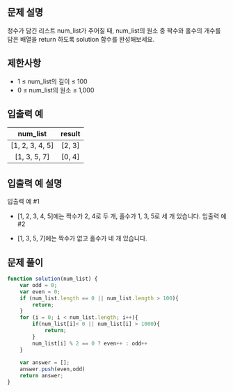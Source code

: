 ## 문제 설명
정수가 담긴 리스트 num_list가 주어질 때, num_list의 원소 중 짝수와 홀수의 개수를 담은 배열을 return 하도록 solution 함수를 완성해보세요.

## 제한사항
- 1 ≤ num_list의 길이 ≤ 100
- 0 ≤ num_list의 원소 ≤ 1,000
## 입출력 예
num_list	| result
:--:|:--:
[1, 2, 3, 4, 5]|	[2, 3]
[1, 3, 5, 7]|	[0, 4]
## 입출력 예 설명
입출력 예 #1

- [1, 2, 3, 4, 5]에는 짝수가 2, 4로 두 개, 홀수가 1, 3, 5로 세 개 있습니다.
입출력 예 #2

- [1, 3, 5, 7]에는 짝수가 없고 홀수가 네 개 있습니다.


## 문제 풀이
```js
function solution(num_list) {
    var odd = 0;
    var even = 0;
    if (num_list.length == 0 || num_list.length > 100){
        return;
    }
    for (i = 0; i < num_list.length; i++){
        if(num_list[i]< 0 || num_list[i] > 1000){
            return;
        }
        num_list[i] % 2 == 0 ? even++ : odd++
    }
    
    var answer = [];
    answer.push(even,odd)
    return answer;
}
```